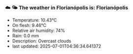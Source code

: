 ### ☁️ 🌤️  The weather in Florianópolis is: Florianópolis

- Temperature: 10.43°C
- On flesh: 9.46°C
- Relative air humidity: 74%
- Rain: 0.0 mm
- Description: Overcast clouds
- last updated: 2025-07-01T04:36:34.641372
